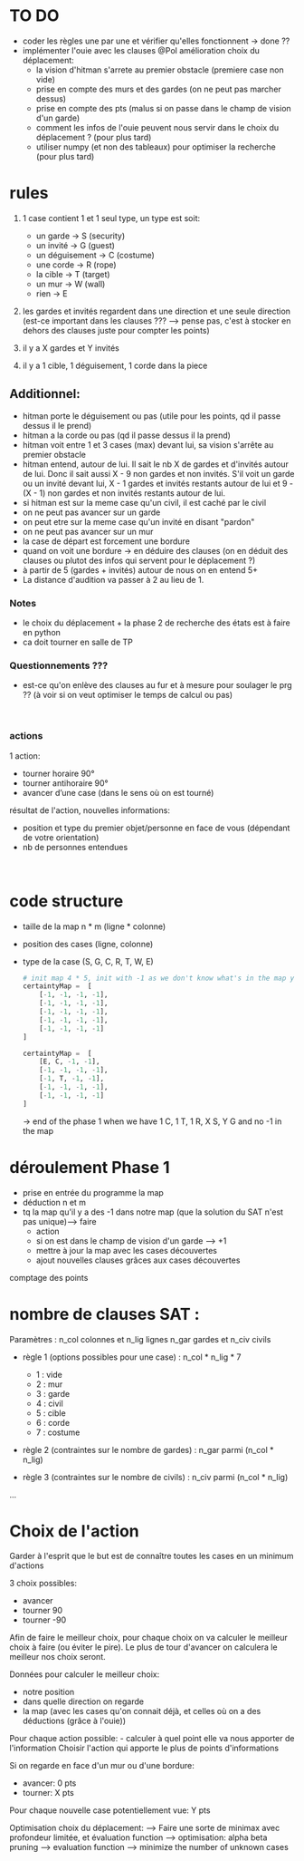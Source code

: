 # TO DO 
- coder les règles une par une et vérifier qu'elles fonctionnent -> done ??
- implémenter l'ouie avec les clauses @Pol
amélioration choix du déplacement: 
    - la vision d'hitman s'arrete au premier obstacle (premiere case non vide)
    - prise en compte des murs et des gardes (on ne peut pas marcher dessus)
    - prise en compte des pts (malus si on passe dans le champ de vision d'un garde)
    - comment les infos de l'ouie peuvent nous servir dans le choix du déplacement ? (pour plus tard)
    - utiliser numpy (et non des tableaux) pour optimiser la recherche (pour plus tard)



# rules 

1. 1 case contient 1 et 1 seul type, un type est soit: 
    - un garde -> S (security)
    - un invité -> G (guest)
    - un déguisement -> C (costume)
    - une corde -> R (rope)
    - la cible -> T (target)
    - un mur -> W (wall)
    - rien -> E 

2. les gardes et invités regardent dans une direction et une seule direction (est-ce important dans les clauses ??? --> pense pas, c'est à stocker en dehors des clauses juste pour compter les points)

3. il y a X gardes et Y invités

4. il y a 1 cible, 1 déguisement, 1 corde dans la piece 



## Additionnel: 
- hitman porte le déguisement ou pas (utile pour les points, qd il passe dessus il le prend)
- hitman a la corde ou pas (qd il passe dessus il la prend)
- hitman voit entre 1 et 3 cases (max) devant lui, sa vision s'arrête au premier obstacle
- hitman entend, autour de lui. Il sait le nb X de gardes et d'invités autour de lui. Donc il sait aussi X - 9 non gardes et non invités.
S'il voit un garde ou un invité devant lui, X - 1 gardes et invités restants autour de lui et 9 - (X - 1) non gardes et non invités restants autour de lui. 
- si hitman est sur la meme case qu'un civil, il est caché par le civil
- on ne peut pas avancer sur un garde
- on peut etre sur la meme case qu'un invité en disant "pardon"
- on ne peut pas avancer sur un mur
- la case de départ est forcement une bordure
- quand on voit une bordure -> en déduire des clauses (on en déduit des clauses ou plutot des infos qui servent pour le déplacement ?) 
- à partir de 5 (gardes + invités) autour de nous on en entend 5+
- La distance d'audition va passer à 2 au lieu de 1.


### Notes
- le choix du déplacement + la phase 2 de recherche des états est à faire en python
- ca doit tourner en salle de TP 

### Questionnements ???
- est-ce qu'on enlève des clauses au fur et à mesure pour soulager le prg ?? (à voir si on veut optimiser le temps de calcul ou pas)


<br>

### actions 
1 action: 
- tourner horaire 90°
- tourner antihoraire 90°
- avancer d’une case (dans le sens où on est tourné)

résultat de l'action, nouvelles informations: 
- position et type du premier objet/personne en face de vous (dépendant de votre orientation)
- nb de personnes entendues

<br>

# code structure 
- taille de la map n * m (ligne * colonne)
- position des cases (ligne, colonne)
- type de la case (S, G, C, R, T, W, E)

    ```python 
    # init map 4 * 5, init with -1 as we don't know what's in the map yet
    certaintyMap =  [
        [-1, -1, -1, -1],
        [-1, -1, -1, -1],
        [-1, -1, -1, -1],
        [-1, -1, -1, -1],
        [-1, -1, -1, -1]
    ]

    certaintyMap =  [
        [E, C, -1, -1],
        [-1, -1, -1, -1],
        [-1, T, -1, -1],
        [-1, -1, -1, -1],
        [-1, -1, -1, -1]
    ]

    ```

    -> end of the phase 1 when we have 1 C, 1 T, 1 R, X S, Y G and no -1 in the map

# déroulement Phase 1

- prise en entrée du programme la map 
- déduction n et m
- tq la map qu'il y a des -1 dans notre map (que la solution du SAT n'est pas unique)--> faire
    - action 
    - si on est dans le champ de vision d'un garde --> +1
    - mettre à jour la map avec les cases découvertes
    - ajout nouvelles clauses grâces aux cases découvertes 

comptage des points 

# nombre de clauses SAT :
Paramètres :
n_col colonnes et n_lig lignes
n_gar gardes et n_civ civils

- règle 1 (options possibles pour une case) : n_col * n_lig * 7
    - 1 : vide
    - 2 : mur
    - 3 : garde
    - 4 : civil
    - 5 : cible
    - 6 : corde
    - 7 : costume

- règle 2 (contraintes sur le nombre de gardes) : n_gar parmi (n_col * n_lig)

- règle 3 (contraintes sur le nombre de civils) : n_civ parmi (n_col * n_lig)

...

# Choix de l'action
Garder à l'esprit que le but est de connaître toutes les cases en un minimum d'actions

3 choix possibles: 
- avancer
- tourner 90
- tourner -90

Afin de faire le meilleur choix, pour chaque choix on va calculer le meilleur choix à faire (ou éviter le pire).
Le plus de tour d'avancer on calculera le meilleur nos choix seront.

Données pour calculer le meilleur choix: 
- notre position
- dans quelle direction on regarde
- la map (avec les cases qu'on connait déjà, et celles où on a des déductions (grâce à l'ouie))

Pour chaque action possible: 
    - calculer à quel point elle va nous apporter de l'information
Choisir l'action qui apporte le plus de points d'informations

Si on regarde en face d'un mur ou d'une bordure:
- avancer: 0 pts
- tourner: X pts

Pour chaque nouvelle case potentiellement vue: Y pts

Optimisation choix du déplacement:
--> Faire une sorte de minimax avec profondeur limitée, et évaluation function 
--> optimisation: alpha beta pruning
--> evaluation function --> minimize the number of unknown cases


